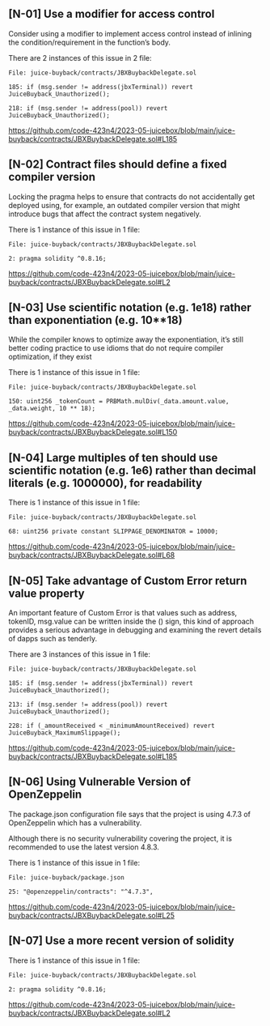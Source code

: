 ## [N-01] Use a modifier for access control

Consider using a modifier to implement access control instead of inlining the condition/requirement in the function’s body.

There are 2 instances of this issue in 2 file:

    File: juice-buyback/contracts/JBXBuybackDelegate.sol

    185: if (msg.sender != address(jbxTerminal)) revert JuiceBuyback_Unauthorized();

    218: if (msg.sender != address(pool)) revert JuiceBuyback_Unauthorized();

https://github.com/code-423n4/2023-05-juicebox/blob/main/juice-buyback/contracts/JBXBuybackDelegate.sol#L185

## [N-02] Contract files should define a fixed compiler version

Locking the pragma helps to ensure that contracts do not accidentally get deployed using, for example, an outdated compiler version that might introduce bugs that affect the contract system negatively.

There is 1 instance of this issue in 1 file:

    File: juice-buyback/contracts/JBXBuybackDelegate.sol

    2: pragma solidity ^0.8.16;

https://github.com/code-423n4/2023-05-juicebox/blob/main/juice-buyback/contracts/JBXBuybackDelegate.sol#L2

## [N-03] Use scientific notation (e.g. 1e18) rather than exponentiation (e.g. 10**18)

While the compiler knows to optimize away the exponentiation, it’s still better coding practice to use idioms that do not require compiler optimization, if they exist

There is 1 instance of this issue in 1 file:

    File: juice-buyback/contracts/JBXBuybackDelegate.sol

    150: uint256 _tokenCount = PRBMath.mulDiv(_data.amount.value, _data.weight, 10 ** 18);

https://github.com/code-423n4/2023-05-juicebox/blob/main/juice-buyback/contracts/JBXBuybackDelegate.sol#L150

## [N-04] Large multiples of ten should use scientific notation (e.g. 1e6) rather than decimal literals (e.g. 1000000), for readability

There is 1 instance of this issue in 1 file:

    File: juice-buyback/contracts/JBXBuybackDelegate.sol

    68: uint256 private constant SLIPPAGE_DENOMINATOR = 10000;

https://github.com/code-423n4/2023-05-juicebox/blob/main/juice-buyback/contracts/JBXBuybackDelegate.sol#L68

## [N-05] Take advantage of Custom Error return value property

An important feature of Custom Error is that values such as address, tokenID, msg.value can be written inside the () sign, this kind of approach provides a serious advantage in debugging and examining the revert details of dapps such as tenderly.

There are 3 instances of this issue in 1 file:

    File: juice-buyback/contracts/JBXBuybackDelegate.sol

    185: if (msg.sender != address(jbxTerminal)) revert JuiceBuyback_Unauthorized();

    213: if (msg.sender != address(pool)) revert JuiceBuyback_Unauthorized();

    228: if (_amountReceived < _minimumAmountReceived) revert JuiceBuyback_MaximumSlippage();

https://github.com/code-423n4/2023-05-juicebox/blob/main/juice-buyback/contracts/JBXBuybackDelegate.sol#L185

## [N-06] Using Vulnerable Version of OpenZeppelin

The package.json configuration file says that the project is using 4.7.3 of OpenZeppelin which has a vulnerability.

Although there is no security vulnerability covering the project, it is recommended to use the latest version 4.8.3.

There is 1 instance of this issue in 1 file:

    File: juice-buyback/package.json

    25: "@openzeppelin/contracts": "^4.7.3",

https://github.com/code-423n4/2023-05-juicebox/blob/main/juice-buyback/contracts/JBXBuybackDelegate.sol#L25

## [N-07] Use a more recent version of solidity

There is 1 instance of this issue in 1 file:

    File: juice-buyback/contracts/JBXBuybackDelegate.sol

    2: pragma solidity ^0.8.16;

https://github.com/code-423n4/2023-05-juicebox/blob/main/juice-buyback/contracts/JBXBuybackDelegate.sol#L2